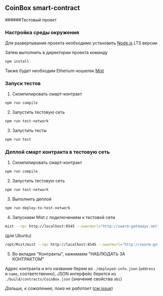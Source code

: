 ## CoinBox smart-contract


######Тестовый проект


### Настройка среды окружения


Для развертывания проекта необходимо установить
[Node.js](https://nodejs.org/) LTS версии


Затем выполнить в директории проекта команду


```bash
npm install
```


Также будет необходим Etherium-кошелек
[Mist](https://github.com/ethereum/mist/releases)


### Запуск тестов


1. Скомпилировать смарт-контракт


```bash
npm run compile
```


2. Запустить тестовую сеть


```bash
npm run test-network
```


3. Запустить тесты


```bash
npm run test
```


### Деплой смарт контракта в тестовую сеть


1. Скомпилировать смарт-контракт


```bash
npm run compile
```


2. Запустить тестовую сеть


```bash
npm run test-network
```


3. Выполнить деплой


```bash
npm run deploy-to-test-network
```


4. Запускаем Mist с подключением к тестовой сети


```bash
mist --rpc http://localhost:8545 --swarmurl="http://swarm-gateways.net"
```


(для Ubuntu)


```bash
/opt/Mist/mist --rpc http://localhost:8545 --swarmurl="http://swarm-gateways.net"
```


5. Во вкладке "Контракты", нажимаем "НАБЛЮДАТЬ ЗА КОНТРАКТОМ"


Адрес контракта и его название берем из `./deployed-info.json`
(`address` и `name`, соответственно), JSON интерфейс берется
из `./build/contracts/CoinBox.json` (значение свойства `abi`)


*Дальше, к сожалению, пока не работает*
([см issue](https://github.com/trufflesuite/ganache-cli/issues/236))
